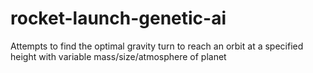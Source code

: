 # rocket-launch-genetic-ai

Attempts to find the optimal gravity turn to reach an orbit at a specified height
with variable mass/size/atmosphere of planet
